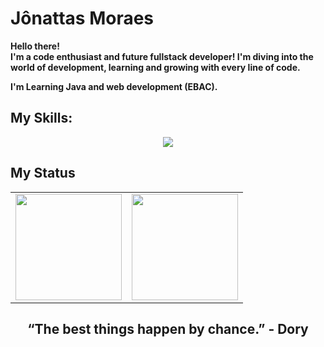 # Jônattas Moraes

<strong>Hello there!<strong/> <br />
I'm a code enthusiast and future fullstack developer! I'm diving into the world of development, learning and growing with every line of code.

I'm Learning Java and web development (EBAC).

## My Skills:
<p align="center">
  <a href="https://skillicons.dev">
    <img src="https://skillicons.dev/icons?i=java,py,ts,js,html,css,react,nextjs,tailwind,spring,bun,mongodb,postgres,prisma,supabase" />
  </a>
</p>

## My Status

<div>
  <table style="margin: 0 auto;" align="center">
    <tr>
      <td>
        <img height="170px" src="https://github-readme-streak-stats.herokuapp.com/?user=jonattasmoraes&theme=react&hide_border=false"/>
      </td>
      <td>
        <img height="170px" src="https://github-readme-stats.vercel.app/api/top-langs/?username=jonattasmoraes&layout=compact&theme=react&count_private=true"/>
      </td>
    </tr>
  </table>
</div>
<div>
  <h2 align="center">“The best things happen by chance.” - Dory</h2>
</div>

